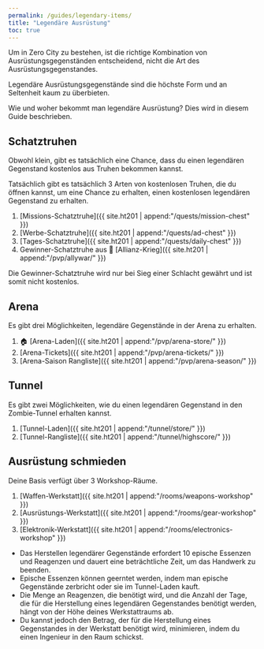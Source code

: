 ```yaml
---
permalink: /guides/legendary-items/
title: "Legendäre Ausrüstung"
toc: true
---
```


Um in Zero City zu bestehen, ist die richtige Kombination von Ausrüstungsgegenständen entscheidend, nicht die Art des Ausrüstungsgegenstandes.

Legendäre Ausrüstungsgegenstände sind die höchste Form und an Seltenheit kaum zu überbieten.

Wie und woher bekommt man legendäre Ausrüstung? Dies wird in diesem Guide beschrieben.

## Schatztruhen

Obwohl klein, gibt es tatsächlich eine Chance, dass du einen legendären Gegenstand kostenlos aus Truhen bekommen kannst.

Tatsächlich gibt es tatsächlich 3 Arten von kostenlosen Truhen, die du öffnen kannst, um eine Chance zu erhalten, einen kostenlosen legendären Gegenstand zu erhalten.

1. [Missions-Schatztruhe]({{ site.ht201 | append:"/quests/mission-chest" }})
2. [Werbe-Schatztruhe]({{ site.ht201 | append:"/quests/ad-chest" }})
3. [Tages-Schatztruhe]({{ site.ht201 | append:"/quests/daily-chest" }})
4. Gewinner-Schatztruhe aus :circus_tent: [Allianz-Krieg]({{ site.ht201 | append:"/pvp/allywar/" }})

Die Gewinner-Schatztruhe wird nur bei Sieg einer Schlacht gewährt und ist somit nicht kostenlos.

## Arena

Es gibt drei Möglichkeiten, legendäre Gegenstände in der Arena zu erhalten.

1. :house: [Arena-Laden]({{ site.ht201 | append:"/pvp/arena-store/" }})
2. [Arena-Tickets]({{ site.ht201 | append:"/pvp/arena-tickets/" }})
3. [Arena-Saison Rangliste]({{ site.ht201 | append:"/pvp/arena-season/" }})

## Tunnel

Es gibt zwei Möglichkeiten, wie du einen legendären Gegenstand in den Zombie-Tunnel erhalten kannst.

1. [Tunnel-Laden]({{ site.ht201 | append:"/tunnel/store/" }})
2. [Tunnel-Rangliste]({{ site.ht201 | append:"/tunnel/highscore/" }})

## Ausrüstung schmieden

Deine Basis verfügt über 3 Workshop-Räume.

1. [Waffen-Werkstatt]({{ site.ht201 | append:"/rooms/weapons-workshop" }})
2. [Ausrüstungs-Werkstatt]({{ site.ht201 | append:"/rooms/gear-workshop" }})
3. [Elektronik-Werkstatt]({{ site.ht201 | append:"/rooms/electronics-workshop" }})

- Das Herstellen legendärer Gegenstände erfordert 10 epische Essenzen und Reagenzen und dauert eine beträchtliche Zeit, um das Handwerk zu beenden.
- Epische Essenzen können geerntet werden, indem man epische Gegenstände zerbricht oder sie im Tunnel-Laden kauft.
- Die Menge an Reagenzen, die benötigt wird, und die Anzahl der Tage, die für die Herstellung eines legendären Gegenstandes benötigt werden, hängt von der Höhe deines Werkstattraums ab.
- Du kannst jedoch den Betrag, der für die Herstellung eines Gegenstandes in der Werkstatt benötigt wird, minimieren, indem du einen Ingenieur in den Raum schickst.
